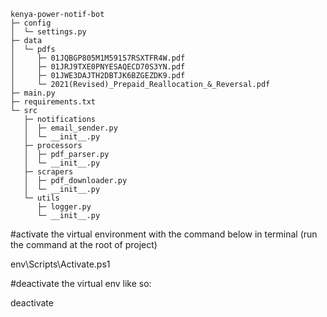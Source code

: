 
```
kenya-power-notif-bot
├─ config
│  └─ settings.py
├─ data
│  └─ pdfs
│     ├─ 01JQBGP805M1M59157RSXTFR4W.pdf
│     ├─ 01JRJ9TXE0PNYESAQECD70S3YN.pdf
│     ├─ 01JWE3DAJTH2DBTJK6BZGEZDK9.pdf
│     └─ 2021(Revised)_Prepaid_Reallocation_&_Reversal.pdf
├─ main.py
├─ requirements.txt
└─ src
   ├─ notifications
   │  ├─ email_sender.py
   │  └─ __init__.py
   ├─ processors
   │  ├─ pdf_parser.py
   │  └─ __init__.py
   ├─ scrapers
   │  ├─ pdf_downloader.py
   │  └─ __init__.py
   └─ utils
      ├─ logger.py
      └─ __init__.py

```


#activate the virtual environment with the command below in terminal (run the command at the root of project)

env\Scripts\Activate.ps1

#deactivate the virtual env like so:

deactivate